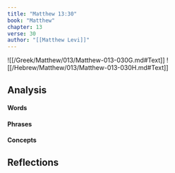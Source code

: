 ```yaml
---
title: "Matthew 13:30"
book: "Matthew"
chapter: 13
verse: 30
author: "[[Matthew Levi]]"
---
```

![[/Greek/Matthew/013/Matthew-013-030G.md#Text]]
![[/Hebrew/Matthew/013/Matthew-013-030H.md#Text]]

## Analysis

#### Words

#### Phrases

#### Concepts

## Reflections
